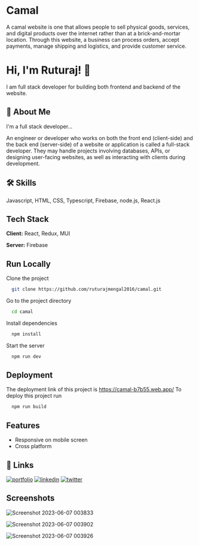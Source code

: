 
# Camal

A camal website is one that allows people to sell physical goods, services, and digital products over the internet rather than at a brick-and-mortar location. Through this website, a business can process orders, accept payments, manage shipping and logistics, and provide customer service.


# Hi, I'm Ruturaj! 👋

I am full stack developer for building both frontend and backend of the website.

## 🚀 About Me
I'm a full stack developer...

An engineer or developer who works on both the front end (client-side) and the back end (server-side) of a website or application is called a full-stack developer. They may handle projects involving databases, APIs, or designing user-facing websites, as well as interacting with clients during development.
## 🛠 Skills
Javascript, HTML, CSS, Typescript, Firebase, node.js, React.js


## Tech Stack

**Client:** React, Redux, MUI

**Server:** Firebase


## Run Locally

Clone the project

```bash
  git clone https://github.com/ruturajmengal2016/camal.git
```

Go to the project directory

```bash
  cd camal
```

Install dependencies

```bash
  npm install
```

Start the server

```bash
  npm run dev
```


## Deployment

The deployment link of this project is https://camal-b7b55.web.app/
To deploy this project run

```bash
  npm run build
```


## Features

- Responsive on mobile screen
- Cross platform


## 🔗 Links
[![portfolio](https://img.shields.io/badge/my_portfolio-000?style=for-the-badge&logo=ko-fi&logoColor=white)](https://drive.google.com/file/d/1Pzu7UyjBjDqUjdD2qcPFf-zrQUBooJSU/view?usp=sharing)
[![linkedin](https://img.shields.io/badge/linkedin-0A66C2?style=for-the-badge&logo=linkedin&logoColor=white)](https://www.linkedin.com/in/ruturajmengal2016/)
[![twitter](https://img.shields.io/badge/twitter-1DA1F2?style=for-the-badge&logo=twitter&logoColor=white)](https://twitter.com/RuturajMengal)


## Screenshots

![Screenshot 2023-06-07 003833](https://github.com/ruturajmengal2016/camal/assets/114099113/359f20d1-2467-4682-b027-64ea77732d85)

![Screenshot 2023-06-07 003902](https://github.com/ruturajmengal2016/camal/assets/114099113/d9845983-6f71-4348-bcce-a301603bdbb7)

![Screenshot 2023-06-07 003926](https://github.com/ruturajmengal2016/camal/assets/114099113/0c11d75e-47e8-4b0e-8f3d-4bd885da32ff)
